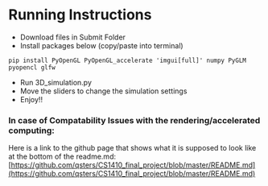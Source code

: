 # Running Instructions
- Download files in Submit Folder
- Install packages below (copy/paste into terminal)
```terminal
pip install PyOpenGL PyOpenGL_accelerate 'imgui[full]' numpy PyGLM pyopencl glfw
```
- Run 3D_simulation.py
- Move the sliders to change the simulation settings
- Enjoy!!

### In case of Compatability Issues with the rendering/accelerated computing:
Here is a link to the github page that shows what it is supposed to look like at the bottom of the readme.md:
[https://github.com/qsters/CS1410_final_project/blob/master/README.md](https://github.com/qsters/CS1410_final_project/blob/master/README.md)
